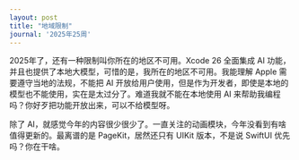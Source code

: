 ```yaml
---
layout: post
title: "地域限制"
journal: '2025年25周'
---
```


2025年了，还有一种限制叫你所在的地区不可用。Xcode 26 全面集成 AI 功能，并且也提供了本地大模型，可惜的是，我所在的地区不可用。我能理解 Apple 需要遵守当地的法规，不能把 AI 开放给用户使用，但是作为开发者，即使是本地的模型也不能使用，实在是太过分了。难道我就不能在本地使用 AI 来帮助我编程吗？你好歹把功能开放出来，可以不给模型呀。

除了 AI，就感觉今年的内容很少很少了。一直关注的动画模块，今年没看到有啥值得更新的。最离谱的是 PageKit，居然还只有 UIKit 版本，不是说 SwiftUI 优先吗？你在干啥。
